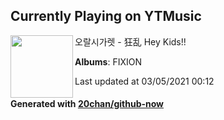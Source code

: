 ## Currently Playing on YTMusic

[<img align="left" width="100" src="https://lh3.googleusercontent.com/r8VX2NxxsR42qyOvmsIE-XtgCdsKUqVrTzGle__FVKJSmHk1heSFDNCDCWbpGEDdQVQX8G19-vxzBSr-1w">](https://music.youtube.com/watch?v=skilutORMZM)

오랄시가렛 - 狂乱 Hey Kids!!

**Albums**: FIXION

Last updated at 03/05/2021 00:12

#### Generated with [20chan/github-now](https://github.com/20chan/github-now)


<!--
**20chan/20chan** is a ✨ _special_ ✨ repository because its `README.md` (this file) appears on your GitHub profile.

Here are some ideas to get you started:

- 🔭 I’m currently working on ...
- 🌱 I’m currently learning ...
- 👯 I’m looking to collaborate on ...
- 🤔 I’m looking for help with ...
- 💬 Ask me about ...
- 📫 How to reach me: ...
- 😄 Pronouns: ...
- ⚡ Fun fact: ...
-->
